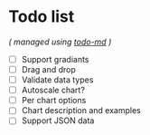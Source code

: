 # Todo list

_\( managed using [todo-md](https://github.com/Hypercubed/todo-md) \)_

- [ ] Support gradiants
- [ ] Drag and drop
- [ ] Validate data types
- [ ] Autoscale chart?
- [ ] Per chart options
- [ ] Chart description and examples
- [ ] Support JSON data
